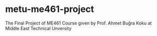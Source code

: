 # metu-me461-project
The Final Project of ME461 Course given by Prof. Ahmet Buğra Koku at Middle East Technical Unversity
